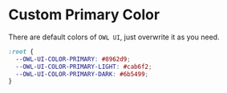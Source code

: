 # Custom Primary Color

There are default colors of `OWL UI`, just overwrite it as you need.

```css
:root {
  --OWL-UI-COLOR-PRIMARY: #8962d9;
  --OWL-UI-COLOR-PRIMARY-LIGHT: #cab6f2;
  --OWL-UI-COLOR-PRIMARY-DARK: #6b5499;
}
```
